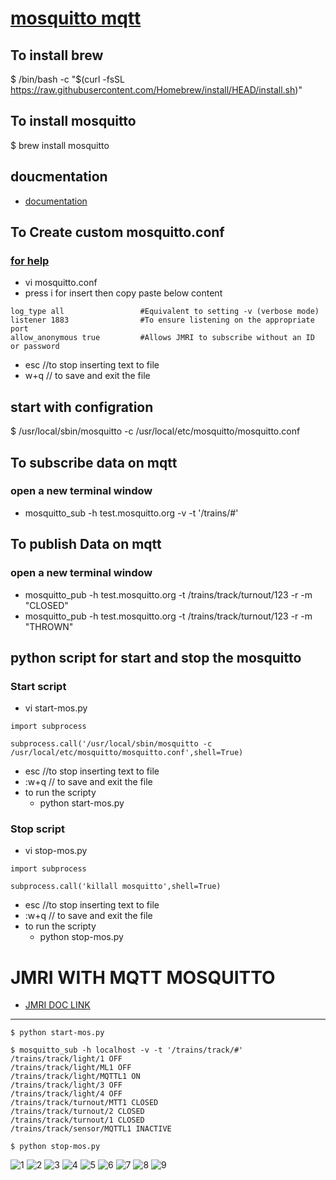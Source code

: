 

# [mosquitto mqtt](https://mosquitto.org/)


## To install brew 
$ /bin/bash -c "$(curl -fsSL https://raw.githubusercontent.com/Homebrew/install/HEAD/install.sh)"

## To install mosquitto
$ brew install mosquitto


## doucmentation 
* [documentation](https://mosquitto.org/man/mosquitto-8.html)


## To Create custom mosquitto.conf
### [for help ](https://mosquitto.org/man/mosquitto-conf-5.html)
* vi mosquitto.conf
* press i for insert then copy paste below content 
```
log_type all                 #Equivalent to setting -v (verbose mode)
listener 1883                #To ensure listening on the appropriate port
allow_anonymous true         #Allows JMRI to subscribe without an ID or password
```
* esc //to stop inserting text to file
* w+q  // to save and exit the file 

## start with configration  
$ /usr/local/sbin/mosquitto -c /usr/local/etc/mosquitto/mosquitto.conf


## To subscribe data on mqtt 
### open a new terminal window 
* mosquitto_sub -h test.mosquitto.org -v -t '/trains/#'

## To publish Data on mqtt 
### open a new terminal window 
* mosquitto_pub -h test.mosquitto.org -t /trains/track/turnout/123 -r -m "CLOSED"
* mosquitto_pub -h test.mosquitto.org -t /trains/track/turnout/123 -r -m "THROWN" 


## python script for start and stop the mosquitto
### Start script 
* vi start-mos.py
```
import subprocess

subprocess.call('/usr/local/sbin/mosquitto -c /usr/local/etc/mosquitto/mosquitto.conf',shell=True)
```
* esc //to stop inserting text to file
* :w+q  // to save and exit the file 
* to run the scripty 
	* python start-mos.py 

### Stop script 
* vi stop-mos.py
```
import subprocess

subprocess.call('killall mosquitto',shell=True)
```
* esc //to stop inserting text to file
* :w+q  // to save and exit the file 
* to run the scripty 
	* python stop-mos.py 

# JMRI WITH MQTT MOSQUITTO
* [JMRI DOC LINK ](https://www.jmri.org/help/en/html/hardware/mqtt/index.shtml)

----




```
$ python start-mos.py

$ mosquitto_sub -h localhost -v -t '/trains/track/#'
/trains/track/light/1 OFF
/trains/track/light/ML1 OFF
/trains/track/light/MQTTL1 ON
/trains/track/light/3 OFF
/trains/track/light/4 OFF
/trains/track/turnout/MTT1 CLOSED
/trains/track/turnout/2 CLOSED
/trains/track/turnout/1 CLOSED
/trains/track/sensor/MQTTL1 INACTIVE

$ python stop-mos.py

```


![1](images/1.jpg)
![2](images/2.jpg)
![3](images/3.jpg)
![4](images/4.jpg)
![5](images/5.jpg)
![6](images/6.jpg)
![7](images/7.jpg)
![8](images/8.jpg)
![9](images/9.jpg)



